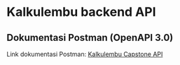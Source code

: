 # Kalkulembu backend API

## Dokumentasi Postman (OpenAPI 3.0)
Link dokumentasi Postman: [Kalkulembu Capstone API](https://www.postman.com/dafromteam/workspace/kalkulembu-public/api/5491c308-c67e-4438-92f0-ffe8db16b0b5?action=share&creator=23369815&active-environment=23369815-39795331-b236-4f3d-a8e7-8eb435c8e7a1)
